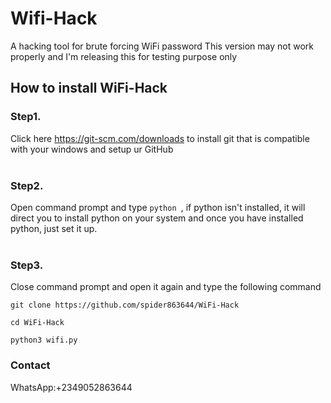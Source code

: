 # Wifi-Hack
A hacking tool for brute forcing WiFi password
This version may not work properly and I'm releasing this for testing purpose only
## How to install WiFi-Hack 
### Step1.
Click here https://git-scm.com/downloads to install git that is compatible with your windows and setup ur GitHub<br><br>
### Step2.
Open command prompt and type
```python ```, if python isn't installed, it will direct you to install python on your system and once you have installed python, just set it up.<br><br>
### Step3. 
Close command prompt and open it again and type the following command
```
git clone https://github.com/spider863644/WiFi-Hack
```
```
cd WiFi-Hack
```
```
python3 wifi.py
```
<!--### How to get the activation code
Firstly, fork this repo and leave a star and then message me on WhatsApp for next step<br><br>
### Support this project
Do you love this project?, just buy me a coffee by funding my btc wallet
```
bc1qum2mzwg70w7rwe0ua2nsypz4j2ywcvkx97mhwg
```-->
### Contact
WhatsApp:+2349052863644
